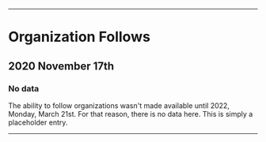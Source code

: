 
***

# Organization Follows

## 2020 November 17th

### No data

The ability to follow organizations wasn't made available until 2022, Monday, March 21st. For that reason, there is no data here. This is simply a placeholder entry.

***
